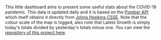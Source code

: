 This little dashboard aims to present some useful stats about the COVID-19 pandemic. This data is updated daily and it is based on the [Pomber API](https://github.com/pomber/covid19) which itself obtains it directly from [Johns Hopkins CSSE](https://github.com/CSSEGISandData/COVID-19). Note that the colour scale of the map is logged, also note that Latest Growth is simply today's totals divided by yesterday's totals minus one. You can view the [repository of this project here](https://github.com/ivan-rivera/covid19).  